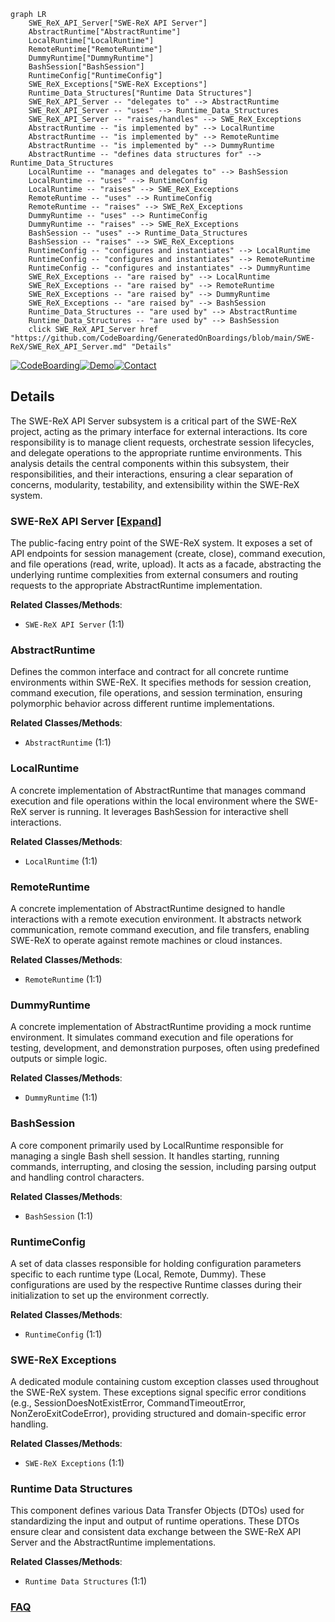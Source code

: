 ```mermaid
graph LR
    SWE_ReX_API_Server["SWE-ReX API Server"]
    AbstractRuntime["AbstractRuntime"]
    LocalRuntime["LocalRuntime"]
    RemoteRuntime["RemoteRuntime"]
    DummyRuntime["DummyRuntime"]
    BashSession["BashSession"]
    RuntimeConfig["RuntimeConfig"]
    SWE_ReX_Exceptions["SWE-ReX Exceptions"]
    Runtime_Data_Structures["Runtime Data Structures"]
    SWE_ReX_API_Server -- "delegates to" --> AbstractRuntime
    SWE_ReX_API_Server -- "uses" --> Runtime_Data_Structures
    SWE_ReX_API_Server -- "raises/handles" --> SWE_ReX_Exceptions
    AbstractRuntime -- "is implemented by" --> LocalRuntime
    AbstractRuntime -- "is implemented by" --> RemoteRuntime
    AbstractRuntime -- "is implemented by" --> DummyRuntime
    AbstractRuntime -- "defines data structures for" --> Runtime_Data_Structures
    LocalRuntime -- "manages and delegates to" --> BashSession
    LocalRuntime -- "uses" --> RuntimeConfig
    LocalRuntime -- "raises" --> SWE_ReX_Exceptions
    RemoteRuntime -- "uses" --> RuntimeConfig
    RemoteRuntime -- "raises" --> SWE_ReX_Exceptions
    DummyRuntime -- "uses" --> RuntimeConfig
    DummyRuntime -- "raises" --> SWE_ReX_Exceptions
    BashSession -- "uses" --> Runtime_Data_Structures
    BashSession -- "raises" --> SWE_ReX_Exceptions
    RuntimeConfig -- "configures and instantiates" --> LocalRuntime
    RuntimeConfig -- "configures and instantiates" --> RemoteRuntime
    RuntimeConfig -- "configures and instantiates" --> DummyRuntime
    SWE_ReX_Exceptions -- "are raised by" --> LocalRuntime
    SWE_ReX_Exceptions -- "are raised by" --> RemoteRuntime
    SWE_ReX_Exceptions -- "are raised by" --> DummyRuntime
    SWE_ReX_Exceptions -- "are raised by" --> BashSession
    Runtime_Data_Structures -- "are used by" --> AbstractRuntime
    Runtime_Data_Structures -- "are used by" --> BashSession
    click SWE_ReX_API_Server href "https://github.com/CodeBoarding/GeneratedOnBoardings/blob/main/SWE-ReX/SWE_ReX_API_Server.md" "Details"
```

[![CodeBoarding](https://img.shields.io/badge/Generated%20by-CodeBoarding-9cf?style=flat-square)](https://github.com/CodeBoarding/CodeBoarding)[![Demo](https://img.shields.io/badge/Try%20our-Demo-blue?style=flat-square)](https://www.codeboarding.org/demo)[![Contact](https://img.shields.io/badge/Contact%20us%20-%20contact@codeboarding.org-lightgrey?style=flat-square)](mailto:contact@codeboarding.org)

## Details

The SWE-ReX API Server subsystem is a critical part of the SWE-ReX project, acting as the primary interface for external interactions. Its core responsibility is to manage client requests, orchestrate session lifecycles, and delegate operations to the appropriate runtime environments. This analysis details the central components within this subsystem, their responsibilities, and their interactions, ensuring a clear separation of concerns, modularity, testability, and extensibility within the SWE-ReX system.

### SWE-ReX API Server [[Expand]](./SWE_ReX_API_Server.md)
The public-facing entry point of the SWE-ReX system. It exposes a set of API endpoints for session management (create, close), command execution, and file operations (read, write, upload). It acts as a facade, abstracting the underlying runtime complexities from external consumers and routing requests to the appropriate AbstractRuntime implementation.


**Related Classes/Methods**:

- `SWE-ReX API Server` (1:1)


### AbstractRuntime
Defines the common interface and contract for all concrete runtime environments within SWE-ReX. It specifies methods for session creation, command execution, file operations, and session termination, ensuring polymorphic behavior across different runtime implementations.


**Related Classes/Methods**:

- `AbstractRuntime` (1:1)


### LocalRuntime
A concrete implementation of AbstractRuntime that manages command execution and file operations within the local environment where the SWE-ReX server is running. It leverages BashSession for interactive shell interactions.


**Related Classes/Methods**:

- `LocalRuntime` (1:1)


### RemoteRuntime
A concrete implementation of AbstractRuntime designed to handle interactions with a remote execution environment. It abstracts network communication, remote command execution, and file transfers, enabling SWE-ReX to operate against remote machines or cloud instances.


**Related Classes/Methods**:

- `RemoteRuntime` (1:1)


### DummyRuntime
A concrete implementation of AbstractRuntime providing a mock runtime environment. It simulates command execution and file operations for testing, development, and demonstration purposes, often using predefined outputs or simple logic.


**Related Classes/Methods**:

- `DummyRuntime` (1:1)


### BashSession
A core component primarily used by LocalRuntime responsible for managing a single Bash shell session. It handles starting, running commands, interrupting, and closing the session, including parsing output and handling control characters.


**Related Classes/Methods**:

- `BashSession` (1:1)


### RuntimeConfig
A set of data classes responsible for holding configuration parameters specific to each runtime type (Local, Remote, Dummy). These configurations are used by the respective Runtime classes during their initialization to set up the environment correctly.


**Related Classes/Methods**:

- `RuntimeConfig` (1:1)


### SWE-ReX Exceptions
A dedicated module containing custom exception classes used throughout the SWE-ReX system. These exceptions signal specific error conditions (e.g., SessionDoesNotExistError, CommandTimeoutError, NonZeroExitCodeError), providing structured and domain-specific error handling.


**Related Classes/Methods**:

- `SWE-ReX Exceptions` (1:1)


### Runtime Data Structures
This component defines various Data Transfer Objects (DTOs) used for standardizing the input and output of runtime operations. These DTOs ensure clear and consistent data exchange between the SWE-ReX API Server and the AbstractRuntime implementations.


**Related Classes/Methods**:

- `Runtime Data Structures` (1:1)




### [FAQ](https://github.com/CodeBoarding/GeneratedOnBoardings/tree/main?tab=readme-ov-file#faq)